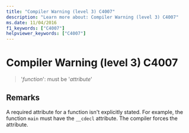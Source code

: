 ```yaml
---
title: "Compiler Warning (level 3) C4007"
description: "Learn more about: Compiler Warning (level 3) C4007"
ms.date: 11/04/2016
f1_keywords: ["C4007"]
helpviewer_keywords: ["C4007"]
---
```

# Compiler Warning (level 3) C4007

> '*function*': must be '*attribute*'

## Remarks

A required attribute for a function isn't explicitly stated. For example, the function `main` must have the `__cdecl` attribute. The compiler forces the attribute.
